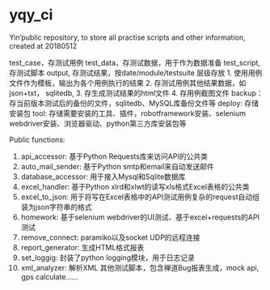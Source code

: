 ﻿# yqy_ci
 Yin’public repository, to store all practise scripts and other information, created at 20180512

test_case，存测试用例 
test_data，存测试数据，用于作为数据准备
test_script, 存测试脚本
output, 存测试结果，按date/module/testsuite 层级存放 1. 使用用例文件作为模板，输出为各个用例执行的结果 2. 存测试用例其他结果数据，如json+txt， sqlitedb,  3. 存生成测试结果的html文件 4. 存用例截图文件
backup： 存当前版本测试后的备份的文件，sqlitedb、MySQL库备份文件等
deploy: 存储安装包
tool: 存储需要安装的工具、插件，robotframework安装、selenium webdriver安装、浏览器驱动、python第三方库安装包等



Public functions:
1. api_accessor: 基于Python Requests库来访问API的公共类
2. auto_mail_sender: 基于Python smtp和email来自动发送邮件
3. database_accessor: 用于接入Mysql和Sqlite数据库
4. excel_handler: 基于Python xlrd和xlwt的读写xls格式Excel表格的公共类
5. excel_to_json: 用于将写在Excel表格中的API测试用例复杂的request自动组装为json字符串的格式
6. homework: 基于selenium webdriver的UI测试、基于excel+requests的API测试
7. remove_connect: paramiko以及socket UDP的远程连接
8. report_generator: 生成HTML格式报表
9. set_loggig: 封装了python logging模块，用于日志记录
10. xml_analyzer: 解析XML
其他测试脚本，包含禅道Bug报表生成，mock api, gps calculate......
